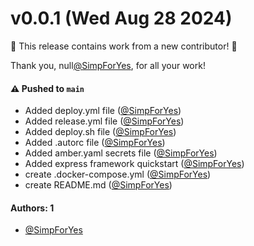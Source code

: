 # v0.0.1 (Wed Aug 28 2024)

:tada: This release contains work from a new contributor! :tada:

Thank you, null[@SimpForYes](https://github.com/SimpForYes), for all your work!

#### ⚠️ Pushed to `main`

- Added deploy.yml file ([@SimpForYes](https://github.com/SimpForYes))
- Added release.yml file ([@SimpForYes](https://github.com/SimpForYes))
- Added deploy.sh file ([@SimpForYes](https://github.com/SimpForYes))
- Added .autorc file ([@SimpForYes](https://github.com/SimpForYes))
- Added amber.yaml secrets file ([@SimpForYes](https://github.com/SimpForYes))
- Added express framework quickstart ([@SimpForYes](https://github.com/SimpForYes))
- create .docker-compose.yml ([@SimpForYes](https://github.com/SimpForYes))
- create README.md ([@SimpForYes](https://github.com/SimpForYes))

#### Authors: 1

- [@SimpForYes](https://github.com/SimpForYes)
